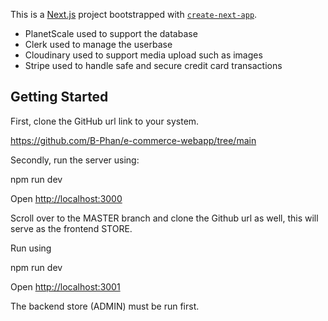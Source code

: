 This is a [Next.js](https://nextjs.org/) project bootstrapped with [`create-next-app`](https://github.com/vercel/next.js/tree/canary/packages/create-next-app).

- PlanetScale used to support the database
- Clerk used to manage the userbase
- Cloudinary used to support media upload such as images
- Stripe used to handle safe and secure credit card transactions

## Getting Started

First, clone the GitHub url link to your system.

https://github.com/B-Phan/e-commerce-webapp/tree/main

Secondly, run the server using:

npm run dev

Open [http://localhost:3000](http://localhost:3000) 

Scroll over to the MASTER branch and clone the Github url as well, this will serve as the frontend STORE.

Run using 

npm run dev

Open [http://localhost:3001](http://localhost:3001) 

The backend store (ADMIN) must be run first.




